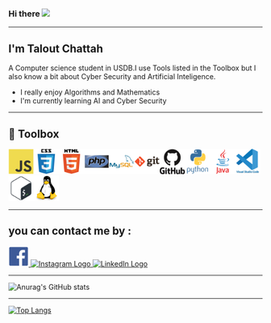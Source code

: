 ### Hi there <img src="https://raw.githubusercontent.com/MartinHeinz/MartinHeinz/master/wave.gif" width="30px">
---

## I'm Talout Chattah 
A  Computer science student in USDB.I use Tools listed in the Toolbox but I also know a bit about Cyber Security and Artificial Inteligence.
- I really enjoy Algorithms and Mathematics 
- I'm currently learning AI and Cyber Security 

---

## 🧰 Toolbox

<img src="https://github.com/devicons/devicon/blob/master/icons/javascript/javascript-original.svg" alt="JavaScript Logo" width="50" height="50"/><img src="https://github.com/devicons/devicon/blob/master/icons/css3/css3-original-wordmark.svg" alt="CSS Logo" width="50" height="50"/><img src="https://github.com/devicons/devicon/blob/master/icons/html5/html5-original-wordmark.svg" alt="HTML Logo" width="50" height="50"/><img src="https://github.com/devicons/devicon/blob/master/icons/php/php-original.svg" alt="php Logo" width="50" height="50"/><img src="https://github.com/devicons/devicon/blob/master/icons/mysql/mysql-original-wordmark.svg" alt="MySQL Logo" width="50" height="50"/><img src="https://github.com/devicons/devicon/blob/master/icons/git/git-original-wordmark.svg" alt="Git Logo" width="50" height="50"/><img src="https://github.com/devicons/devicon/blob/master/icons/github/github-original-wordmark.svg" alt="Github Logo" width="50" height="50"/><img src="https://github.com/devicons/devicon/blob/master/icons/python/python-original-wordmark.svg" alt="Python Logo" width="50" height="50"/><img src="https://github.com/devicons/devicon/blob/master/icons/java/java-original-wordmark.svg" alt="Java Logo" width="50" height="50"/><img src="https://github.com/devicons/devicon/blob/master/icons/vscode/vscode-original-wordmark.svg" alt="VS code Logo" width="50" height="50"/><img src="https://github.com/devicons/devicon/blob/master/icons/bash/bash-original.svg" alt="Bash Logo" width="50" height="50"/><img src="https://github.com/devicons/devicon/blob/master/icons/linux/linux-original.svg" alt="Linux Logo" width="50" height="50"/>

---

## you can contact me by :
<a href="https://www.facebook.com/profile.php?id=100073250167767" target="_blank" ><img src="https://github.com/devicons/devicon/blob/master/icons/facebook/facebook-original.svg" alt="Facebook Logo" width="40" height="40"/> </a><a href="https://www.instagram.com/talout_chattah/" target="_blank" ><img src="https://cdn.worldvectorlogo.com/logos/instagram-2-1.svg" alt="Instagram Logo" width="40" height="40"/> </a><a href="https://www.linkedin.com/in/talout-chattah-a67a8420b/" target="_blank" ><img src="https://cdn.worldvectorlogo.com/logos/linkedin-icon-2.svg" alt="LinkedIn Logo" width="40" height="40"/> </a>

---

![Anurag's GitHub stats](https://github-readme-stats.vercel.app/api?username=talout-chattah&show_icons=true&theme=merko)

---

[![Top Langs](https://github-readme-stats.vercel.app/api/top-langs/?username=talout-chattah)](https://github.com/anuraghazra/github-readme-stats)


